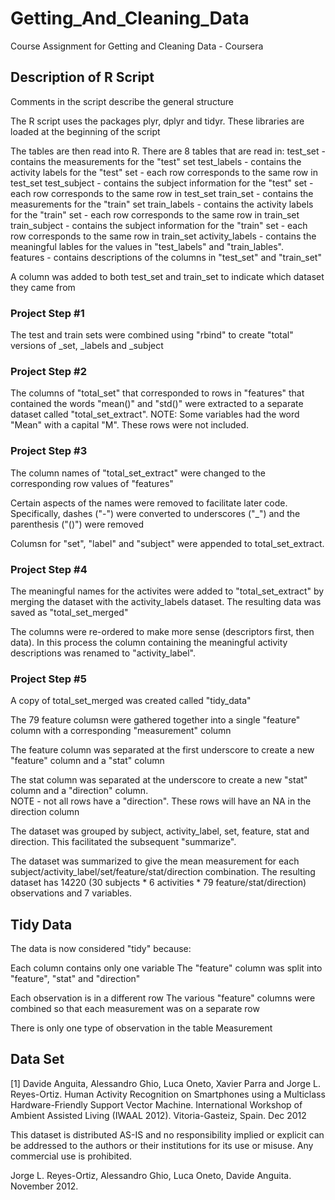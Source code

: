# Getting_And_Cleaning_Data
Course Assignment for Getting and Cleaning Data - Coursera

## Description of R Script
Comments in the script describe the general structure

The R script uses the packages plyr, dplyr and tidyr.  These libraries are loaded at the beginning of the script

The tables are then read into R.  There are 8 tables that are read in:
  test_set - contains the measurements for the "test" set
  test_labels - contains the activity labels for the "test" set - each row corresponds to the same row in test_set
  test_subject - contains the subject information for the "test" set - each row corresponds to the same row in test_set
  train_set - contains the measurements for the "train" set
  train_labels - contains the activity labels for the "train" set - each row corresponds to the same row in train_set
  train_subject - contains the subject information for the "train" set - each row corresponds to the same row in train_set
  activity_labels - contains the meaningful lables for the values in "test_labels" and "train_lables".  
  features - contains descriptions of the columns in "test_set" and "train_set"
  
A column was added to both test_set and train_set to indicate which dataset they came from

### Project Step #1
The test and train sets were combined using "rbind" to create "total" versions of _set, _labels and _subject

### Project Step #2
The columns of "total_set" that corresponded to rows in "features" that contained the words "mean()" and "std()" were extracted to a separate dataset called "total_set_extract". 
  NOTE:  Some variables had the word "Mean" with a capital "M".  These rows were not included.

### Project Step #3
The column names of "total_set_extract" were changed to the corresponding row values of "features"

Certain aspects of the names were removed to facilitate later code.  Specifically, dashes ("-") were converted to underscores ("_") and the parenthesis ("()") were removed

Columsn for "set", "label" and "subject" were appended to total_set_extract.

### Project Step #4
The meaningful names for the activites were added to "total_set_extract" by merging the dataset with the activity_labels dataset.  The resulting data was saved as "total_set_merged"

The columns were re-ordered to make more sense (descriptors first, then data).  In this process the column containing the meaningful activity descriptions was renamed to "activity_label".

### Project Step #5

A copy of total_set_merged was created called "tidy_data"

The 79 feature columsn were gathered together into a single "feature" column with a corresponding "measurement" column

The feature column was separated at the first underscore to create a new "feature" column and a "stat" column

The stat column was separated at the underscore to create a new "stat" column and a "direction" column.  
  NOTE - not all rows have a "direction".  These rows will have an NA in the direction column
  
The dataset was grouped by subject, activity_label, set, feature, stat and direction.  This facilitated the subsequent "summarize".

The dataset was summarized to give the mean measurement for each subject/activity_label/set/feature/stat/direction combination.  The resulting dataset has 14220 (30 subjects * 6 activities * 79 feature/stat/direction) observations and 7 variables.

## Tidy Data
The data is now considered "tidy" because:
  
  Each column contains only one variable 
    The "feature" column was split into "feature", "stat" and "direction"
  
  Each observation is in a different row
    The various "feature" columns were combined so that each measurement was on a separate row
  
  There is only one type of observation in the table
    Measurement

## Data Set
[1] Davide Anguita, Alessandro Ghio, Luca Oneto, Xavier Parra and Jorge L. Reyes-Ortiz. Human Activity Recognition on Smartphones using a Multiclass Hardware-Friendly Support Vector Machine. International Workshop of Ambient Assisted Living (IWAAL 2012). Vitoria-Gasteiz, Spain. Dec 2012

This dataset is distributed AS-IS and no responsibility implied or explicit can be addressed to the authors or their institutions for its use or misuse. Any commercial use is prohibited.

Jorge L. Reyes-Ortiz, Alessandro Ghio, Luca Oneto, Davide Anguita. November 2012.
